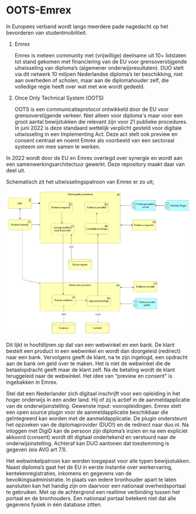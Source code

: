 # OOTS-Emrex

In Europees verband wordt langs meerdere pade nagedacht op het bevorderen van studentmobiliteit. 

1. Emrex
   
   Emrex is meteen community met (vrijwillige) deelname uit 10+ lidstaten tot stand gekomen met financiering van de EU  voor grensoverstijgende uitwisseling van diploma’s (algemener onderwijsresultaten).  DUO stelt via dit netwerk 10 miljoen Nederlandse diploma’s ter beschikking, niet aan overheden of scholen, maar aan de diplomahouder zelf, die volledige regie heeft  over wat met wie wordt gedeeld. 
   
2. Once Only Technical System (OOTS)
   
   OOTS is een communicatieprotocol ontwikkeld door de EU voor grensoverstijgende verkeer. Niet alleen voor diploma's maar voor een groot aantal bewijstukken die relevant zijn voor 21 publieke procedures. In juni 2022 is deze standaard wettelijk verplicht gesteld voor digitale uitwisseling in een Implementing Act. Deze act stelt ook preview en consent centraal en noemt Emrex als voorbeeld van een sectoraal systeem om mee samen te werken.

In 2022 wordt door de EU en Emrex overlegd over synergie en wordt aan een samenwerkingsarchitectuur gewerkt. Deze repository maakt daar van deel uit. 

Schematisch zit het uitwisselingspatroon van Emrex er zo uit;

![Emrex](https://github.com/onderwijsarchitectuur/OOTS-Emrex/blob/master/OOTS-Emrex.png)

Dit lijkt in hoofdlijnen op dat van een webwinkel en een bank. De klant bestelt een product in een webwinkel en wordt dan doorgeleid (redirect) naar een bank. Vervolgens geeft de klant, na te zijn ingelogd, een opdracht aan de bank om geld over te maken. Het is niet de webwinkel die de betaalopdracht geeft maar de klant zelf. Na de betaling wordt  de klant teruggeleid naar de webwinkel. Het idee van “preview en consent” is ingebakken in Emrex.

Stel dat een Nederlander zich digitaal inschrijft voor een opleiding in het hoger onderwijs in een ander land. Hij of zij is actief in de aanmeldapplicatie van de onderwijsinstelling. Gewenste input: vooropleidingen. Emrex stelt een open source plugin voor de aanmeldapplicatie beschikbaar die geïntegreerd kan worden met de aanmeldapplicatie. De plugin ondersteunt het opzoeken van de diplomaprovider (DUO!) en de redirect naar duo.nl.  Na inloggen met DigiD kan de persoon zijn diploma’s inzien en na een expliciet akkoord (consent) wordt dit digitaal ondertekend en verstuurd naar de onderwijsinstelling. Achteraf kan DUO aantonen dat toestemming is gegeven (eis AVG art 7.1). 

Het webwinkelpatroon kan worden toegepast voor alle typen bewijsstukken. Naast diploma’s  gaat het de EU in eerste instantie over werkervaring, kentekenregistraties, inkomens en gegevens van de bevolkingsadministratie. In plaats van iedere bronhouder apart te laten aansluiten kan het handig zijn om daarvoor een nationaal overheidsportaal te gebruiken.  Met op de achtergrond een realtime verbinding tussen het portaal en de bronhouders. Een nationaal portaal betekent niet dat alle gegevens fysiek in één database zitten.  
